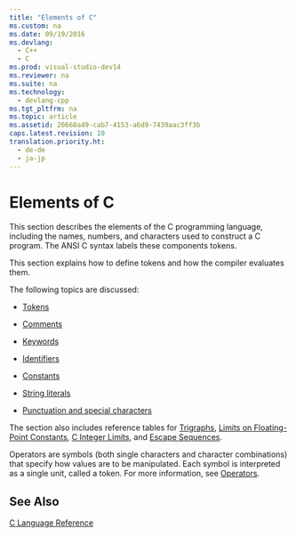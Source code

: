 ```yaml
---
title: "Elements of C"
ms.custom: na
ms.date: 09/19/2016
ms.devlang: 
  - C++
  - C
ms.prod: visual-studio-dev14
ms.reviewer: na
ms.suite: na
ms.technology: 
  - devlang-cpp
ms.tgt_pltfrm: na
ms.topic: article
ms.assetid: 20668a49-cab7-4153-a6d9-7439aac3ff3b
caps.latest.revision: 10
translation.priority.ht: 
  - de-de
  - ja-jp
---
```

# Elements of C
This section describes the elements of the C programming language, including the names, numbers, and characters used to construct a C program. The ANSI C syntax labels these components tokens.  
  
 This section explains how to define tokens and how the compiler evaluates them.  
  
 The following topics are discussed:  
  
-   [Tokens](../vs140/C-Tokens.md)  
  
-   [Comments](../vs140/C-Comments.md)  
  
-   [Keywords](../vs140/C-Keywords.md)  
  
-   [Identifiers](../vs140/C-Identifiers.md)  
  
-   [Constants](../vs140/C-Constants.md)  
  
-   [String literals](../vs140/C-String-Literals.md)  
  
-   [Punctuation and special characters](../vs140/Punctuation-and-Special-Characters.md)  
  
 The section also includes reference tables for [Trigraphs](../vs140/Trigraphs.md), [Limits on Floating-Point Constants](../vs140/Limits-on-Floating-Point-Constants.md), [C Integer Limits](../vs140/C---Integer-Limits.md), and [Escape Sequences](../vs140/Escape-Sequences.md).  
  
 Operators are symbols (both single characters and character combinations) that specify how values are to be manipulated. Each symbol is interpreted as a single unit, called a token. For more information, see [Operators](../vs140/C-Operators.md).  
  
## See Also  
 [C Language Reference](../vs140/C-Language-Reference.md)